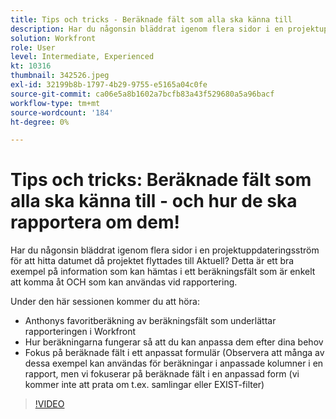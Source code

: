 ```yaml
---
title: Tips och tricks - Beräknade fält som alla ska känna till
description: Har du någonsin bläddrat igenom flera sidor i en projektuppdateringsström för att hitta datumet då projektet flyttades till Aktuell? Detta är en bra ... (Beskrivningar ska vara mellan 60 och 160 tecken)
solution: Workfront
role: User
level: Intermediate, Experienced
kt: 10316
thumbnail: 342526.jpeg
exl-id: 32199b8b-1797-4b29-9755-e5165a04c0fe
source-git-commit: ca06e5a8b1602a7bcfb83a43f529680a5a96bacf
workflow-type: tm+mt
source-wordcount: '184'
ht-degree: 0%

---
```


# Tips och tricks: Beräknade fält som alla ska känna till - och hur de ska rapportera om dem!

Har du någonsin bläddrat igenom flera sidor i en projektuppdateringsström för att hitta datumet då projektet flyttades till Aktuell? Detta är ett bra exempel på information som kan hämtas i ett beräkningsfält som är enkelt att komma åt OCH som kan användas vid rapportering.

Under den här sessionen kommer du att höra:

* Anthonys favoritberäkning av beräkningsfält som underlättar rapporteringen i Workfront
* Hur beräkningarna fungerar så att du kan anpassa dem efter dina behov
* Fokus på beräknade fält i ett anpassat formulär (Observera att många av dessa exempel kan användas för beräkningar i anpassade kolumner i en rapport, men vi fokuserar på beräknade fält i en anpassad form (vi kommer inte att prata om t.ex. samlingar eller EXIST-filter)

>[!VIDEO](https://video.tv.adobe.com/v/342526/?quality=12&learn=on)
